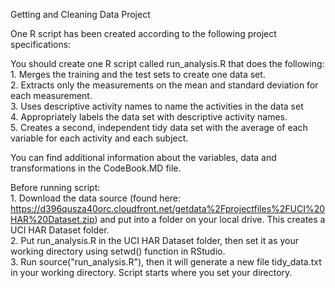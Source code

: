 Getting and Cleaning Data Project

One R script has been created according to the following project specifications:

You should create one R script called run_analysis.R that does the following: 
<br>1. Merges the training and the test sets to create one data set. 
<br>2. Extracts only the measurements on the mean and standard deviation for each measurement. 
<br>3. Uses descriptive activity names to name the activities in the data set 
<br>4. Appropriately labels the data set with descriptive activity names. 
<br>5. Creates a second, independent tidy data set with the average of each variable for each activity and each subject.

You can find additional information about the variables, data and transformations in the CodeBook.MD file.

Before running script:
<br>1. Download the data source (found here: https://d396qusza40orc.cloudfront.net/getdata%2Fprojectfiles%2FUCI%20HAR%20Dataset.zip) and put into a folder on your local drive. This creates a UCI HAR Dataset folder.
<br>2. Put run_analysis.R in the UCI HAR Dataset folder, then set it as your working directory using setwd() function in RStudio.
<br>3. Run source("run_analysis.R"), then it will generate a new file tidy_data.txt in your working directory. Script starts where you set your directory.
